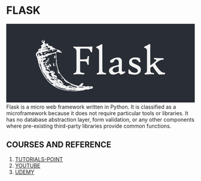 # FLASK
<img src="images/flask.png" > 
Flask is a micro web framework written in Python. It is classified as a microframework because it does not require particular tools or libraries. It has no database abstraction layer, form validation, or any other components where pre-existing third-party libraries provide common functions.

## COURSES AND REFERENCE

1. [TUTORIALS-POINT](https://www.tutorialspoint.com/flask/index.htm)
2. [YOUTUBE](https://www.youtube.com/watch?v=Z1RJmh_OqeA)
3. [UDEMY](https://www.udemy.com/course/rest-api-flask-and-python/)
